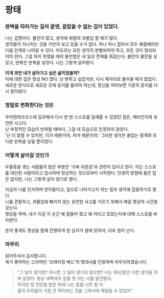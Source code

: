 # 팡태

### 완벽을 따라가는 길의 끝엔, 겉잡을 수 없는 겁이 있었다.

나는 겁쟁이다. 불안이 많고, 생각에 휘말려 과몰입 할 때가 많다.  
생각들이 지나치는 것을 가만히 보고 있을 수가 없다. 하나 하나 잡아서 모두 해결해야만 다음 단계로 나아갈 수 있다.
떠오르는 모든 생각이 분별되어야 하고, 모든 것이 정리되어야 한다. 그걸 하지 못했을 때의 불안함은 내 일상 전체를 휘감는다.
불안이 불안을 낳았고, 반복은 반복을 낳았다. 나는 그렇게 살아왔다.

**이게 과연 내가 살아가고 싶은 삶이었을까?**  
이에 대한 답은 항상 NO 였다. 난 변하고 싶었지만, 다시 제자리로 돌아올 때가 많았다.
새로운 방식으로 새로운 곳에 둥지를 틀어야 하는데, 정신을 차려보면 기존의 둥지를 다시 찾아왔다.

### 정말로 변화한다는 것은
우아한테크코스에 입과해서 다시 한 번 스스로를 일깨울 수 있었던 점은, 메타인지와 유연한 사고다.  
난 부정적인 모습이 반복될 때마다, 그걸 내 모습으로 인정하지 않았다.  
'난 더 잘할 수 있지만, 이거 때문이야, 저거 때문이야.'
그러한 생각은 끝없는 핑계와 또다른 반복을 낳을 뿐이었다.


### 어떻게 살아갈 것인가
우울증을 겪는 사람들의 많은 부분은 '가짜 자존감'과 관련이 있다고 한다.
이는 스스로를 대단한 사람이라고 암시하며 망상하는 것으로부터 시작된다.
인생의 방향에 옳은 답은 없지만, 나는 그렇게 살지 않기로 했다.

지금의 나를 인지하며 받아들이고, 앞으로 나아가고자 하는 힘과 생각에 집중하기로 했다.  
나를 관찰하고, 과몰입에 빠지지 않는 유연한 사고를 기르기 위해서 매일 명상의 시간을 갖는다.  
명상을 하며, 내가 지금 이 순간 왜 힘들어 했고 왜 이러고 있었는지에 대해 스스로를 바라본다.  

운이 좋게도 명상을 함께 진행하게 된 심지가 곁에 있어서, 더욱 힘이 난다.

### 마무리
읽어주셔서 감사합니다.  
제가 좋아하는 드라마인 '브레이킹 배드'의 명대사를 인용하며 마무리하겠습니다.
> "그 일이 생기면? 아니면 그 일이 생기지 않으면? 나는 50년동안 이런 생각을 하며 살았어. 항상 새벽까지 잠을 못 자는 나를 발견했지.  
> 하지만 암 진단을 받은 뒤에 나는 잠을 너무 잘 자.  
> 결국 두려움이 가장 큰 적이라는 것을 그제서야 깨달을 수 있었어"